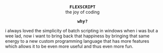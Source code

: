 <p align="center">
<b><samp>FLEXSCRIPT</samp></b><br>
the joy of coding
</p>

<p align="center"><b><samp>why?</samp></b></p>

i always loved the simplicity of batch scripting in windows when i was but a wee
lad, now i want to bring back that happiness by bringing that same energy to a
new custom programming language that has more features which allows it to be
even more useful and thus even more fun.
